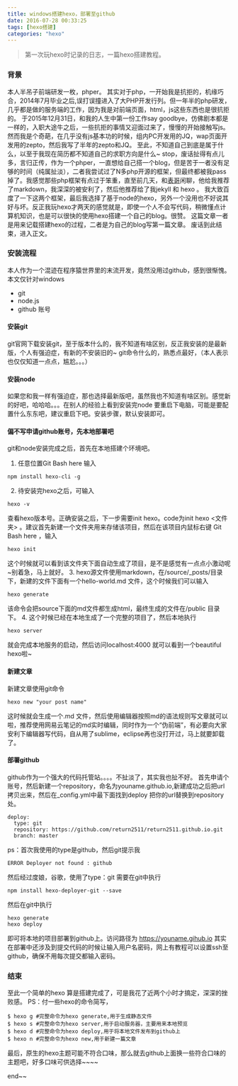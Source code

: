 ```yaml
---
title: windows搭建hexo，部署至github
date: 2016-07-28 00:33:25
tags: [hexo搭建]
categories: "hexo"
---
```


> 第一次玩hexo时记录的日志，一篇hexo搭建教程。

<!-- more -->
### 背景
本人半吊子前端研发一枚，phper。
其实对于php，一开始我是抗拒的，机缘巧合，2014年7月毕业之后,误打误撞进入了大PHP开发行列。但一年半的php研发，几乎都是做的服务端的工作，因为我是对前端页面，html，js这些东西也是很抗拒的。
于2015年12月31日，和我的人生中第一份工作say goodbye，仿佛剧本都是一样的，入职大途牛之后，一些抗拒的事情又迎面过来了，慢慢的开始接触写js。然而我是个奇葩，在几乎没有js基本功的时候，组内PC开发用的JQ，wap页面开发用的zepto，然后我写了半年的zepto和JQ。
至此，不知道自己到底是属于什么，以至于我现在简历都不知道自己的求职方向是什么~
stop，废话扯得有点儿多，言归正传，作为一个phper，一直想给自己搭一个blog，但是苦于一者没有足够的时间（纯属扯淡），二者我尝试过了N多php开源的框架，但最终都被我pass掉了。我感觉那些php框架有点过于笨重，直至前几天，和[表哥](https://mazhichao300.github.io/)闲聊，他给我推荐了markdown，我深深的被安利了，然后他推荐给了我jekyll 和 hexo 。
我大致百度了一下这两个框架，最后我选择了基于node的hexo，另外一个没用也不好说其好与坏。反正我玩hexo才两天的感觉就是，即使一个人不会写代码，稍微懂点计算机知识，也是可以很快的使用hexo搭建一个自己的blog。很赞。
这篇文章一者是用来记载搭建hexo的过程，二者是为自己的blog写第一篇文章。
废话到此结束，进入正文。

### 安装流程
本人作为一个混迹在程序猿世界里的末流开发，竟然没用过github，感到很惭愧。
本文仅针对windows
- git
- node.js
- github 账号

#### 安装git
git官网下载安装git，至于版本什么的，我不知道有啥区别，反正我安装的是最新版，个人有强迫症，有新的不安装旧的~  git命令什么的，熟悉点最好，（本人表示也仅仅知道一点点，尴尬。。。）
#### 安装node
如果您和我一样有强迫症，那也选择最新版吧，虽然我也不知道有啥区别。感觉新的好吧，哈哈哈。。。在别人的经验上看到安装完node 要重启下电脑，可能是要配置什么东东吧，建议重启下吧。安装步骤，默认安装即可。
#### 偏不写申请github账号，先本地部署吧
git和node安装完成之后，首先在本地搭建个环境吧。
1. 任意位置Git Bash here 输入 
```
npm install hexo-cli -g
```
2. 待安装完hexo之后，可输入
```
hexo -v
```
查看hexo版本号。正确安装之后，下一步需要init hexo。code为init hexo <文件夹> 。建议首先新建一个文件夹用来存储该项目，然后在该项目内鼠标右键 Git Bash here ，输入
```
hexo init
```
这个时候就可以看到该文件夹下面自动生成了项目，是不是感觉有一点点小激动呢~别着急，马上就好。
3. hexo源文件使用markdown，在/source/_posts/目录下，新建的文件下面有一个hello-world.md 文件，这个时候我们可以输入
```
hexo generate
```
该命令会把source下面的md文件都生成html，最终生成的文件在/public 目录下。
4. 这个时候已经在本地生成了一个完整的项目了，然后本地执行
```
hexo server 
```
就会完成本地服务的启动，然后访问localhost:4000 就可以看到一个beautiful hexo啦~
#### 新建文章
新建文章使用git命令
```
hexo new "your post name" 
```
这时候就会生成一个.md 文件，然后使用编辑器按照md的语法规则写文章就可以啦，推荐使用网易云笔记的md实时编辑，同时作为一个“伪前端”，有必要向大家安利下编辑器写代码，自从用了sublime，eclipse再也没打开过，马上就要卸载了。

#### 部署github 
github作为一个强大的代码托管站。。。。不扯淡了，其实我也扯不好。
首先申请个账号，然后新建一个repository，命名为youname.github.io,新建成功之后把url拷贝出来，然后在_config.yml中最下面找到deploy 把你的url替换到repository处。
```
deploy:
  type: git
  repository: https://github.com/return2511/return2511.github.io.git
  branch: master
```
ps：首次我使用的type是github，然后git提示我
```
ERROR Deployer not found : github
```
然后经过度娘，谷歌，使用了type：git
需要在git中执行
```
npm install hexo-deployer-git --save
```
然后在git中执行
```
hexo generate
hexo deploy
```
即可将本地的项目部署到github上。访问路径为 https://youname.gihub.io
其实在部署中还涉及到提交代码的时候让输入用户名密码，网上有教程可以设置ssh至github，确保不用每次提交都输入密码。
### 结束
至此一个简单的hexo 算是搭建完成了，可是我花了近两个小时才搞定，深深的挫败感。
PS：付一些hexo的命令简写，
```
$ hexo g #完整命令为hexo generate,用于生成静态文件
$ hexo s #完整命令为hexo server,用于启动服务器，主要用来本地预览
$ hexo d #完整命令为hexo deploy,用于将本地文件发布到github上
$ hexo n #完整命令为hexo new,用于新建一篇文章
```
最后，原生的hexo主题可能不符合口味，那么就去github上面换一些符合口味的主题吧，好多口味可供选择~~~~

end~~

